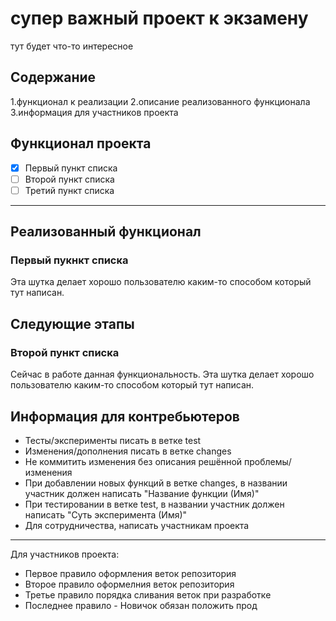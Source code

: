 # супер важный проект к экзамену

тут будет что-то интересное

## Содержание

1.функционал к реализации
2.описание реализованного функционала
3.информация для участников проекта

## Функционал проекта

- [x] Первый пункт списка
- [ ] Второй пункт списка
- [ ] Третий пункт списка

---

## Реализованный функционал

### Первый пукнкт списка

Эта шутка делает хорошо пользователю каким-то способом
который тут написан.

## Следующие этапы

### Второй пункт списка

Сейчас в работе данная функциональность. Эта шутка делает хорошо пользователю каким-то способом
который тут написан.

## Информация для контребьютеров

- Тесты/эксперименты писать в ветке test
- Изменения/дополнения писать в ветке changes
- Не коммитить изменения без описания решённой проблемы/изменения
- При добавлении новых функций в ветке changes, в названии участник должен написать "Название функции (Имя)"
- При тестировании в ветке test, в названии участник должен написать "Суть эксперимента (Имя)"
- Для сотрудничества, написать участникам проекта


---

Для участников проекта:
- Первое правило оформления веток репозитория
- Второе правило оформелния веток репозитория
- Третье правило порядка сливания веток при разработке
- Последнее правило - Новичок обязан положить прод
